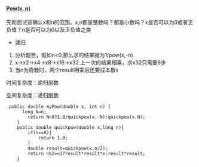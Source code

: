 #### [Pow(x, n)](https://leetcode-cn.com/problems/powx-n/)

先和面试官确认x和n的范围。x,n都是整数吗？都是小数吗？x是否可以为0或者正负值？n是否可以为0以及正负值之类

* 递归

1. 分析题目，假如n<0,那么求的结果就为1/pow(x,-n)
2. x->x2->x4->x8->x16->x32 上一次的结果相乘，求x32只需要6步
3. 当n为奇数时，两个result相乘后还要成本数x

时间复杂度：递归层数

空间复杂度：递归层数

```
 public double myPow(double x, int n) {
      long N=n;
        return N<0?1.0/quickpow(x,-N):quickpow(x,N);
    }
    public double quickpow(double x,long n){
        if(n==0){
            return 1.0;
        }
        double result=quickpow(x,n/2);
        return n%2==1?result*result*x:result*result;
    }
```
